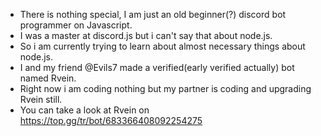 - There is nothing special, I am just an old beginner(?) discord bot programmer on Javascript. 
- I was a master at discord.js but i can't say that about node.js.
- So i am currently trying to learn about almost necessary things about node.js.
- I and my friend @Evils7 made a verified(early verified actually) bot named Rvein.
- Right now i am coding nothing but my partner is coding and upgrading Rvein still.
- You can take a look at Rvein on https://top.gg/tr/bot/683366408092254275
